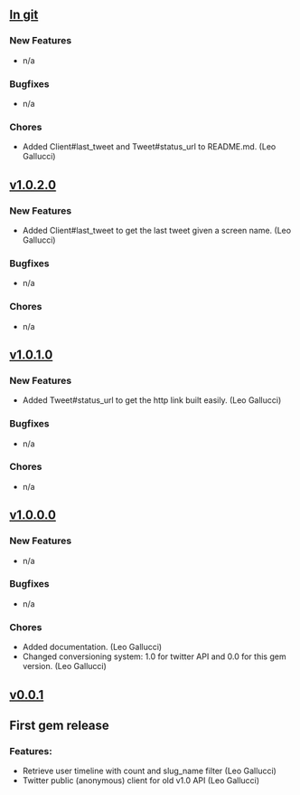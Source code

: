 ## [In git](https://github.com/elgalu/twitter_anonymous_client/compare/v1.0.2.0...HEAD)

### New Features
* n/a

### Bugfixes
* n/a

### Chores
* Added Client#last_tweet and Tweet#status_url to README.md. (Leo Gallucci)

## [v1.0.2.0](https://github.com/elgalu/twitter_anonymous_client/tree/v1.0.2.0)

### New Features
* Added Client#last_tweet to get the last tweet given a screen name. (Leo Gallucci)

### Bugfixes
* n/a

### Chores
* n/a

## [v1.0.1.0](https://github.com/elgalu/twitter_anonymous_client/tree/v1.0.1.0)

### New Features
* Added Tweet#status_url to get the http link built easily. (Leo Gallucci)

### Bugfixes
* n/a

### Chores
* n/a

## [v1.0.0.0](https://github.com/elgalu/twitter_anonymous_client/tree/v1.0.0.0)

### New Features
* n/a

### Bugfixes
* n/a

### Chores
* Added documentation. (Leo Gallucci)
* Changed conversioning system: 1.0 for twitter API and 0.0 for this gem version. (Leo Gallucci)

## [v0.0.1](https://github.com/elgalu/twitter_anonymous_client/tree/v0.0.1)

## First gem release

### Features:
* Retrieve user timeline with count and slug_name filter (Leo Gallucci)
* Twitter public (anonymous) client for old v1.0 API (Leo Gallucci)
